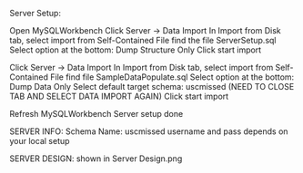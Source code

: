 Server Setup:

Open MySQLWorkbench
Click Server -> Data Import
In Import from Disk tab,
	select import from Self-Contained File
	find the file ServerSetup.sql
	Select option at the bottom: Dump Structure Only
	Click start import

Click Server -> Data Import
In Import from Disk tab,
	select import from Self-Contained File
	find file SampleDataPopulate.sql
	Select option at the bottom: Dump Data Only
	Select default target schema: uscmissed (NEED TO CLOSE TAB AND SELECT DATA IMPORT AGAIN)
	Click start import

Refresh MySQLWorkbench
Server setup done


SERVER INFO:
Schema Name: uscmissed
username and pass depends on your local setup

SERVER DESIGN:
shown in Server Design.png